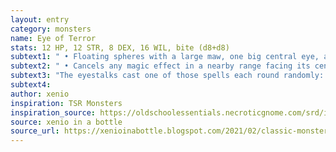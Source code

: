 ```yaml
---
layout: entry 
category: monsters
name: Eye of Terror
stats: 12 HP, 12 STR, 8 DEX, 16 WIL, bite (d8+d8)
subtext1: " • Floating spheres with a large maw, one big central eye, and several small eyes on stalks scattered through the body. Scheming and greedy, lair deep underground."
subtext2: " • Cancels any magic effect in a nearby range facing its central eye."
subtext3: "The eyestalks cast one of those spells each round randomly: (1-Charm, 2-Phobia, 3-Telekinesis, 4-Sleep, 5-Shuffle, 6-Vision)"
subtext4: 
author: xenio
inspiration: TSR Monsters
inspiration_source: https://oldschoolessentials.necroticgnome.com/srd/index.php/Monster_Descriptions
source: xenio in a bottle
source_url: https://xenioinabottle.blogspot.com/2021/02/classic-monsters-for-cairnito-part-1.html
---
```

